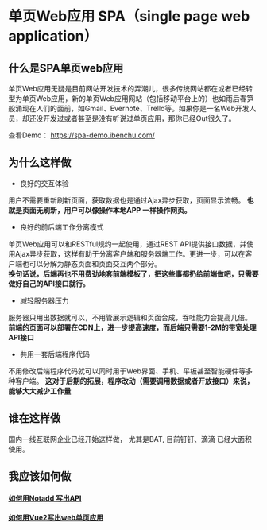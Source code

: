 # 单页Web应用 SPA（single page web application）

## 什么是SPA单页web应用
单页Web应用无疑是目前网站开发技术的弄潮儿，很多传统网站都在或者已经转型为单页Web应用，新的单页Web应用网站（包括移动平台上的）也如雨后春笋般涌现在人们的面前，如Gmail、Evernote、Trello等。如果你是一名Web开发人员，却还没开发过或者甚至是没有听说过单页应用，那你已经Out很久了。

查看Demo： https://spa-demo.ibenchu.com/

## 为什么这样做

* 良好的交互体验

用户不需要重新刷新页面，获取数据也是通过Ajax异步获取，页面显示流畅。
**也就是页面无刷新，用户可以像操作本地APP 一样操作网页。**

* 良好的前后端工作分离模式

单页Web应用可以和RESTful规约一起使用，通过REST API提供接口数据，并使用Ajax异步获取，这样有助于分离客户端和服务器端工作。更进一步，可以在客户端也可以分解为静态页面和页面交互两个部分。    
**换句话说，后端再也不用费劲地套前端模板了，把这些事都扔给前端做吧，只需要做好自己的API接口就行。**

* 减轻服务器压力

服务器只用出数据就可以，不用管展示逻辑和页面合成，吞吐能力会提高几倍。    
**前端的页面可以部署在CDN上，进一步提高速度，而后端只需要1-2M的带宽处理API接口**

* 共用一套后端程序代码

不用修改后端程序代码就可以同时用于Web界面、手机、平板甚至智能硬件等多种客户端。 
**这对于后期的拓展，程序改动（需要调用数据或者开放接口）来说，能够大大减少工作量**

## 谁在这样做

国内一线互联网企业已经开始这样做， 尤其是BAT, 目前钉钉、滴滴 已经大面积使用。



## 我应该如何做

#### [如何用Notadd 写出API](api.md)
#### [如何用Vue2写出web单页应用](vue2.md)